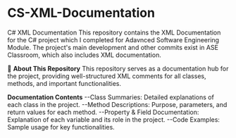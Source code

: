 ﻿# CS-XML-Documentation

C# XML Documentation
This repository contains the XML Documentation for the C# project which I completed for Adavnced Software Engineering Module. The project's main development and other commits exist in ASE Classroom, which also includes XML documentation.

📌 **About This Repository**
This repository serves as a documentation hub for the project, providing well-structured XML comments for all classes, methods, and important functionalities.

**Documentation Contents**
--Class Summaries: Detailed explanations of each class in the project.
--Method Descriptions: Purpose, parameters, and return values for each method.
--Property & Field Documentation: Explanation of each variable and its role in the project.
--Code Examples: Sample usage for key functionalities.
